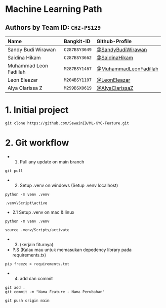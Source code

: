 # Machine Learning Path
## Authors by Team ID: `CH2-PS129`
| Name | Bangkit-ID     | Github-Profile                       |
| :-------- | :------- | :-------------------------------- |
| Sandy Budi Wirawan      | `C287BSY3649` | [@SandyBudiWirawan](https://github.com/syanzzz) |
| Saidina Hikam      | `C287BSY3662` | [@SaidinaHikam](https://github.com/hellsing032) |
| Muhammad Leon Fadillah      | `M287BSY1467` | [@MuhammadLeonFadillah](https://github.com/23Leon) |
| Leon Eleazar      | `M204BSY1107` | [@LeonEleazar](https://github.com/leonnn69) |
| Alya Clarissa Z      | `M299BSX0619` | [@AlyaClarissaZ](https://github.com/ceylarissa) |

# 1. Initial project
```
git clone https://github.com/SewainID/ML-KYC-Feature.git
```

# 2. Git workflow

- 1. Pull any update on main branch
```
git pull
```

- 2. Setup .venv on windows (Setup .venv localhost)
```
python -m venv .venv

.venv\Script\active
```

- 2.1 Setup .venv on mac & linux
```
python -m venv .venv

source .venv/Scripts/activate
``` 

- 3. (kerjain fiturnya)
- P.S (Kalau mau untuk memasukan depedency library pada requirements.tx)
```
pip freeze > requirements.txt
```

- 4. add dan commit

```
git add .
git commit -m "Nama Feature - Nama Perubahan"

git push origin main
```
